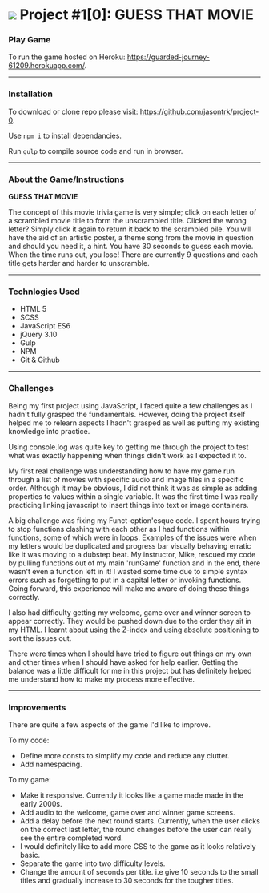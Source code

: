 # ![](https://ga-dash.s3.amazonaws.com/production/assets/logo-9f88ae6c9c3871690e33280fcf557f33.png) Project #1[0]: GUESS THAT MOVIE


### Play Game
To run the game hosted on Heroku: https://guarded-journey-61209.herokuapp.com/.

----
### Installation

To download or clone repo please visit:
https://github.com/jasontrk/project-0.

Use ```npm i``` to install dependancies.

Run ```gulp``` to compile source code and run in browser.

---

### About the Game/Instructions

**GUESS THAT MOVIE**

The concept of this movie trivia game is very simple; click on each letter of a scrambled movie title to form the unscrambled title. Clicked the wrong letter? Simply click it again to return it back to the scrambled pile. You will have the aid of an artistic poster, a theme song from the movie in question and should you need it, a hint. You have 30 seconds to guess each movie. When the time runs out, you lose! There are currently 9 questions and each title gets harder and harder to unscramble.

---

### Technlogies Used

* HTML 5
* SCSS
* JavaScript ES6
* jQuery 3.10
* Gulp
* NPM
* Git & Github

---

### Challenges

Being my first project using JavaScript, I faced quite a few challenges as I hadn't fully grasped the fundamentals. However, doing the project itself helped me to relearn aspects I hadn't grasped as well as putting my existing knowledge into practice.

Using console.log was quite key to getting me through the project to test what was exactly happening when things didn't work as I expected it to.

My first real challenge was understanding how to have my game run through a list of movies with specific audio and image files in a specific order. Although it may be obvious, I did not think it was as simple as adding properties to values within a single variable. It was the first time I was really practicing linking javascript to insert things into text or image containers.

A big challenge was fixing my Funct-eption'esque code. I spent hours trying to stop functions clashing with each other as I had functions within functions, some of which were in loops. Examples of the issues were when my letters would be duplicated and progress bar visually behaving erratic like it was moving to a dubstep beat. My instructor, Mike, rescued my code by pulling functions out of my main 'runGame' function and in the end, there wasn't even a function left in it! I wasted some time due to simple syntax errors such as forgetting to put in a capital letter or invoking functions. Going forward, this experience will make me aware of doing these things correctly.

I also had difficulty getting my welcome, game over and winner screen to appear correctly. They would be pushed down due to the order they sit in my HTML. I learnt about using the Z-index and using absolute positioning to sort the issues out. 

There were times when I should have tried to figure out things on my own and other times when I should have asked for help earlier. Getting the balance was a little difficult for me in this project but has definitely helped me understand how to make my process more effective.

---

### Improvements

There are quite a few aspects of the game I'd like to improve.

To my code:
* Define more consts to simplify my code and reduce any clutter.
* Add namespacing.

To my game:
* Make it responsive. Currently it looks like a game made made in the early 2000s.
* Add audio to the welcome, game over and winner game screens.
* Add a delay before the next round starts. Currently, when the user clicks on the correct last letter, the round changes before the user can really see the entire completed word.
* I would definitely like to add more CSS to the game as it looks relatively basic.
* Separate the game into two difficulty levels.
* Change the amount of seconds per title. i.e give 10 seconds to the small titles and gradually increase to 30 seconds for the tougher titles.  
